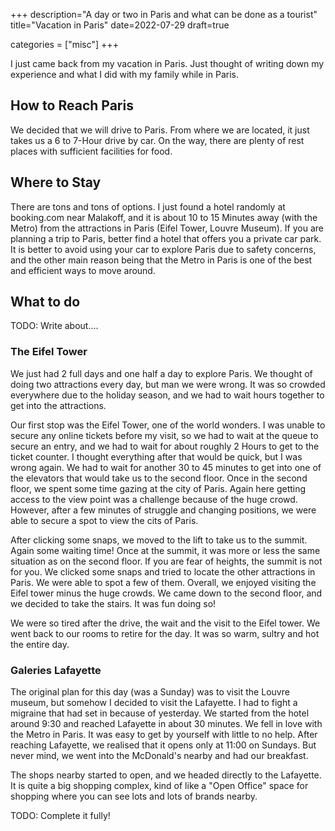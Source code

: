 +++
description="A day or two in Paris and what can be done as a tourist"
title="Vacation in Paris"
date=2022-07-29
draft=true

categories = ["misc"]
+++

I just came back from my vacation in Paris. Just thought of writing down my experience and what I did with my family
while in Paris. 

## How to Reach Paris

We decided that we will drive to Paris. From where we are located, it just takes us a 6 to 7-Hour drive by car. On the
way, there are plenty of rest places with sufficient facilities for food. 

## Where to Stay

There are tons and tons of options. I just found a hotel randomly at booking.com near Malakoff, and it is about 10 to 15
Minutes away (with the Metro) from the attractions in Paris (Eifel Tower, Louvre Museum). If you are planning a trip to Paris,
better find a hotel that offers you a private car park. It is better to avoid using your car to explore Paris due to 
safety concerns, and the other main reason being that the Metro in Paris is one of the best and efficient ways to move around.

## What to do 

TODO: Write about....

### The Eifel Tower

We just had 2 full days and one half a day to explore Paris. We thought of doing two attractions every day, but man we were
wrong. It was so crowded everywhere due to the holiday season, and we had to wait hours together to get into the attractions. 

Our first stop was the Eifel Tower, one of the world wonders. I was unable to secure any online tickets before my visit, so 
we had to wait at the queue to secure an entry, and we had to wait for about roughly 2 Hours to get to the ticket counter. 
I thought everything after that would be quick, but I was wrong again. We had to wait for another 30 to 45 minutes to get 
into one of the elevators that would take us to the second floor. Once in the second floor, we spent some time gazing at
the city of Paris. Again here getting access to the view point was a challenge because of the huge crowd. However, after a
few minutes of struggle and changing positions, we were able to secure a spot to view the cits of Paris. 

After clicking some snaps, we moved to the lift to take us to the summit. Again some waiting time! Once at the summit, it
was more or less the same situation as on the second floor. If you are fear of heights, the summit is not for you. We clicked
some snaps and tried to locate the other attractions in Paris. We were able to spot a few of them. Overall, we enjoyed visiting
the Eifel tower minus the huge crowds. We came down to the second floor, and we decided to take the stairs. It was fun doing so!

We were so tired after the drive, the wait and the visit to the Eifel tower. We went back to our rooms to retire for the day. It was so
warm, sultry and hot the entire day.

### Galeries Lafayette

The original plan for this day (was a Sunday) was to visit the Louvre museum, but somehow I decided to visit the Lafayette. I had
to fight a migraine that had set in because of yesterday. We started from the hotel around 9:30 and reached Lafayette in about 30
minutes. We fell in love with the Metro in Paris. It was easy to get by yourself with little to no help. After reaching Lafayette, we
realised that it opens only at 11:00 on Sundays. But never mind, we went into the McDonald's nearby and had our breakfast.

The shops nearby started to open, and we headed directly to the Lafayette. It is quite a big shopping complex, kind of like a 
"Open Office" space for shopping where you can see lots and lots of brands nearby.

TODO: Complete it fully!
